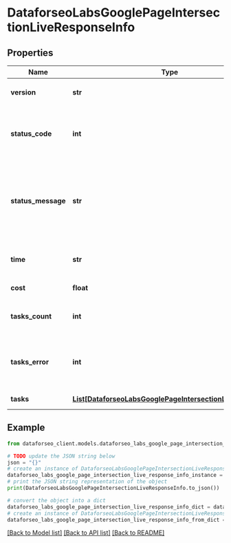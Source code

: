 # DataforseoLabsGooglePageIntersectionLiveResponseInfo


## Properties

Name | Type | Description | Notes
------------ | ------------- | ------------- | -------------
**version** | **str** | the current version of the API | [optional] 
**status_code** | **int** | general status code you can find the full list of the response codes here | [optional] 
**status_message** | **str** | general informational message you can find the full list of general informational messages here | [optional] 
**time** | **str** | total execution time, seconds | [optional] 
**cost** | **float** | total tasks cost, USD | [optional] 
**tasks_count** | **int** | the number of tasks in the tasks array | [optional] 
**tasks_error** | **int** | the number of tasks in the tasks array returned with an error | [optional] 
**tasks** | [**List[DataforseoLabsGooglePageIntersectionLiveTaskInfo]**](DataforseoLabsGooglePageIntersectionLiveTaskInfo.md) | array of tasks | [optional] 

## Example

```python
from dataforseo_client.models.dataforseo_labs_google_page_intersection_live_response_info import DataforseoLabsGooglePageIntersectionLiveResponseInfo

# TODO update the JSON string below
json = "{}"
# create an instance of DataforseoLabsGooglePageIntersectionLiveResponseInfo from a JSON string
dataforseo_labs_google_page_intersection_live_response_info_instance = DataforseoLabsGooglePageIntersectionLiveResponseInfo.from_json(json)
# print the JSON string representation of the object
print(DataforseoLabsGooglePageIntersectionLiveResponseInfo.to_json())

# convert the object into a dict
dataforseo_labs_google_page_intersection_live_response_info_dict = dataforseo_labs_google_page_intersection_live_response_info_instance.to_dict()
# create an instance of DataforseoLabsGooglePageIntersectionLiveResponseInfo from a dict
dataforseo_labs_google_page_intersection_live_response_info_from_dict = DataforseoLabsGooglePageIntersectionLiveResponseInfo.from_dict(dataforseo_labs_google_page_intersection_live_response_info_dict)
```
[[Back to Model list]](../README.md#documentation-for-models) [[Back to API list]](../README.md#documentation-for-api-endpoints) [[Back to README]](../README.md)


